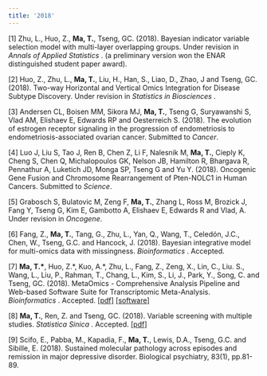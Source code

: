 ```yaml
---
title: '2018'
---
```


<p>[1] Zhu, L., Huo, Z., <b> Ma, T.</b>, Tseng, GC. (2018). Bayesian indicator variable selection model with multi-layer overlapping groups. Under revision in <i> Annals of Applied Statistics </i>. (a preliminary version won the ENAR distinguished student paper award).
<p>[2] Huo, Z., Zhu, L., <b> Ma, T.</b>, Liu, H., Han, S., Liao, D., Zhao, J and Tseng, GC. (2018). Two-way Horizontal and Vertical Omics Integration for Disease Subtype Discovery. Under revision in <i> Statistics in Biosciences </i>.
<p>[3] Andersen CL, Boisen MM, Sikora MJ, <b> Ma, T.</b>, Tseng G, Suryawanshi S, Vlad AM, Elishaev E, Edwards RP and Oesterreich S. (2018). The evolution of estrogen receptor signaling in the progression of endometriosis to endometriosis-associated ovarian cancer. Submitted to <i>Cancer</i>. 
<p>[4] Luo J, Liu S,  Tao J,  Ren B,  Chen Z, Li F, Nalesnik M, <b> Ma, T.</b>, Cieply K, Cheng S, Chen Q, Michalopoulos GK, Nelson JB, Hamilton R, Bhargava R, Pennathur A, Luketich JD, Monga SP, Tseng G and Yu Y. (2018). Oncogenic Gene Fusion and Chromosome Rearrangement of Pten-NOLC1 in Human Cancers. Submitted to <i>Science</i>. 
<p>[5] Grabosch S, Bulatovic M, Zeng F, <b> Ma, T.</b>, Zhang L, Ross M, Brozick J, Fang Y, Tseng G, Kim E, Gambotto A, Elishaev E, Edwards R and Vlad, A. Under revision in <i>Oncogene</i>.

<p>[6] Fang, Z., <b> Ma, T.</b>, Tang, G., Zhu, L., Yan, Q., Wang, T., Celedón, J.C., Chen, W., Tseng, G.C. and Hancock, J. (2018). Bayesian integrative model for multi-omics data with missingness. <i>Bioinformatics </i>. Accepted. 

<p>[7] <b> Ma, T.*</b>, Huo, Z.*, Kuo, A.*, Zhu, L., Fang, Z., Zeng, X., Lin, C., Liu. S., Wang, L., Liu, P., Rahman, T., Chang, L., Kim, S., Li, J., Park, Y., Song, C. and Tseng, GC. (2018). MetaOmics - Comprehensive Analysis Pipeline and Web-based Software Suite for Transcriptomic Meta-Analysis. <i>Bioinformatics </i>. Accepted. <a href="files/preprints/MetaOmics.pdf">[pdf]</a> <a href="https://github.com/metaOmics/metaOmics">[software]</a>

<p>[8] <b>Ma, T.</b>, Ren, Z. and Tseng, GC. (2018). Variable screening with multiple studies. <i>Statistica Sinica </i>. Accepted. <a href="files/preprints/TSA-SIS.pdf">[pdf]</a>

<p>[9] Scifo, E., Pabba, M., Kapadia, F., <b>Ma, T.</b>, Lewis, D.A., Tseng, G.C. and Sibille, E. (2018). Sustained molecular pathology across episodes and remission in major depressive disorder. Biological psychiatry, 83(1), pp.81-89.



